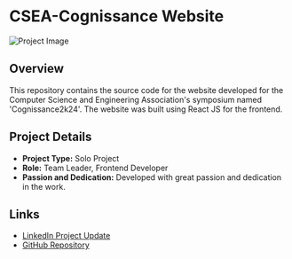 # CSEA-Cognissance Website

![Project Image](display.png)

## Overview

This repository contains the source code for the website developed for the Computer Science and Engineering Association's symposium named 'Cognissance2k24'. The website was built using React JS for the frontend.

## Project Details

- **Project Type:** Solo Project
- **Role:** Team Leader, Frontend Developer
- **Passion and Dedication:** Developed with great passion and dedication in the work.

## Links

- [LinkedIn Project Update](https://www.linkedin.com/feed/update/urn:li:activity:7190759607982583808/)
- [GitHub Repository](https://github.com/Karthick1242004/Cognissance)

